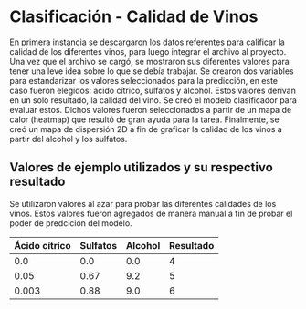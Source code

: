 # Clasificación - Calidad de Vinos
En primera instancia se descargaron los datos referentes para calificar la calidad de los
diferentes vinos, para luego integrar el archivo al proyecto. Una vez que el archivo se
cargó, se mostraron sus diferentes valores para tener una leve idea sobre lo que se debía
trabajar. Se crearon dos variables para estandarizar los valores seleccionados para la 
predicción, en este caso fueron elegidos: acido cítrico, sulfatos y alcohol. Estos valores
derivan en un solo resultado, la calidad del vino. Se creó el modelo clasificador
para evaluar estos. Dichos valores fueron seleccionados a partir de un mapa de calor
(heatmap) que resultó de gran ayuda para la tarea. Finalmente, se creó un mapa de dispersión
2D a fin de graficar la calidad de los vinos a partir del alcohol y los sulfatos.

## Valores de ejemplo utilizados y su respectivo resultado
Se utilizaron valores al azar para probar las diferentes calidades de los vinos. Estos
valores fueron agregados de manera manual a fin de probar el poder de predcición del
modelo.

Ácido cítrico | Sulfatos | Alcohol | Resultado
--- | --- | --- | ---
0.0 | 0.0 | 0.0 | 4
0.05 | 0.67 | 9.2 | 5
0.003 | 0.88 | 9.0 | 6

